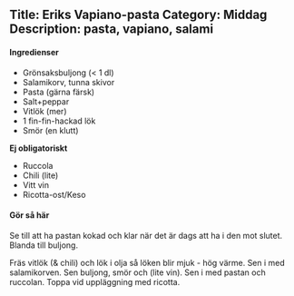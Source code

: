 Title: Eriks Vapiano-pasta
Category: Middag
Description: pasta, vapiano, salami
---

#### Ingredienser

* Grönsaksbuljong (< 1 dl)
* Salamikorv, tunna skivor
* Pasta (gärna färsk)
* Salt+peppar
* Vitlök (mer)
* 1 fin-fin-hackad lök
* Smör (en klutt)

**Ej obligatoriskt**

* Ruccola
* Chili (lite)
* Vitt vin
* Ricotta-ost/Keso

#### Gör så här
Se till att ha pastan kokad och klar när det är dags att ha i den mot slutet. Blanda till buljong.

Fräs vitlök (& chili) och lök i olja så löken blir mjuk - hög värme. Sen i med salamikorven. Sen buljong, smör och (lite vin). Sen i med pastan och ruccolan.
Toppa vid uppläggning med ricotta.
